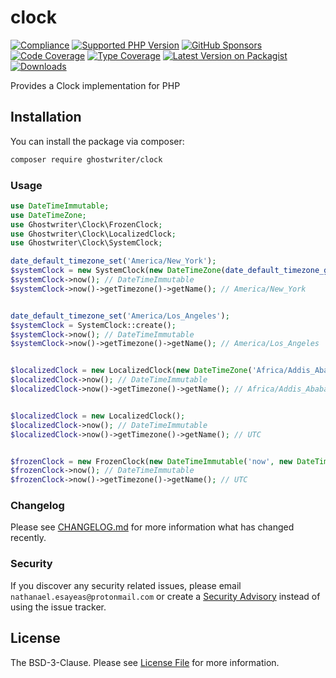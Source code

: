 # clock

[![Compliance](https://github.com/ghostwriter/clock/actions/workflows/compliance.yml/badge.svg)](https://github.com/ghostwriter/clock/actions/workflows/compliance.yml)
[![Supported PHP Version](https://badgen.net/packagist/php/ghostwriter/clock?color=8892bf)](https://www.php.net/supported-versions)
[![GitHub Sponsors](https://img.shields.io/github/sponsors/ghostwriter?label=Sponsor+@ghostwriter/clock&logo=GitHub+Sponsors)](https://github.com/sponsors/ghostwriter)
[![Code Coverage](https://codecov.io/gh/ghostwriter/clock/branch/main/graph/badge.svg)](https://codecov.io/gh/ghostwriter/clock)
[![Type Coverage](https://shepherd.dev/github/ghostwriter/clock/coverage.svg)](https://shepherd.dev/github/ghostwriter/clock)
[![Latest Version on Packagist](https://badgen.net/packagist/v/ghostwriter/clock)](https://packagist.org/packages/ghostwriter/clock)
[![Downloads](https://badgen.net/packagist/dt/ghostwriter/clock?color=blue)](https://packagist.org/packages/ghostwriter/clock)

Provides a Clock implementation for PHP

## Installation

You can install the package via composer:

``` bash
composer require ghostwriter/clock
```

### Usage

``` php
use DateTimeImmutable;
use DateTimeZone;
use Ghostwriter\Clock\FrozenClock;
use Ghostwriter\Clock\LocalizedClock;
use Ghostwriter\Clock\SystemClock;

date_default_timezone_set('America/New_York');
$systemClock = new SystemClock(new DateTimeZone(date_default_timezone_get()));
$systemClock->now(); // DateTimeImmutable
$systemClock->now()->getTimezone()->getName(); // America/New_York


date_default_timezone_set('America/Los_Angeles');
$systemClock = SystemClock::create();
$systemClock->now(); // DateTimeImmutable
$systemClock->now()->getTimezone()->getName(); // America/Los_Angeles


$localizedClock = new LocalizedClock(new DateTimeZone('Africa/Addis_Ababa'));
$localizedClock->now(); // DateTimeImmutable
$localizedClock->now()->getTimezone()->getName(); // Africa/Addis_Ababa


$localizedClock = new LocalizedClock();
$localizedClock->now(); // DateTimeImmutable
$localizedClock->now()->getTimezone()->getName(); // UTC


$frozenClock = new FrozenClock(new DateTimeImmutable('now', new DateTimeZone('UTC')));
$frozenClock->now(); // DateTimeImmutable
$frozenClock->now()->getTimezone()->getName(); // UTC
```

### Changelog

Please see [CHANGELOG.md](./CHANGELOG.md) for more information what has changed recently.

### Security

If you discover any security related issues, please email `nathanael.esayeas@protonmail.com` or create a [Security Advisory](https://github.com/ghostwriter/clock/security/advisories/new) instead of using the issue tracker.

## License

The BSD-3-Clause. Please see [License File](./LICENSE) for more information.
